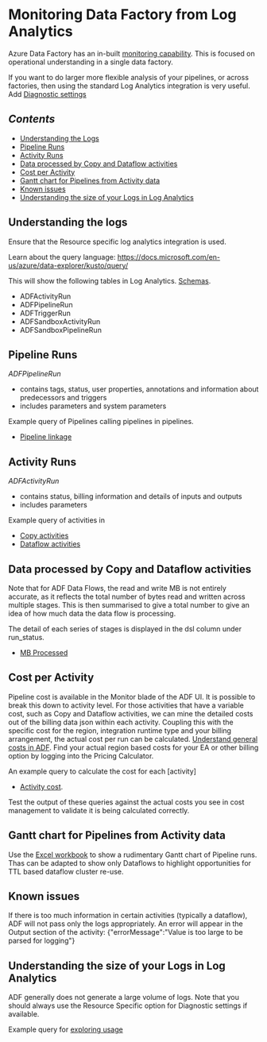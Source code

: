 # Monitoring Data Factory from Log Analytics

Azure Data Factory has an in-built [monitoring capability](https://docs.microsoft.com/en-us/azure/data-factory/monitor-visually). This is focused on operational understanding in a single data factory.

If you want to do larger more flexible analysis of your pipelines, or across factories, then using the standard Log Analytics integration is very useful.
Add [Diagnostic settings](/media/DiagnosticSettings.png)

## *Contents*

- [Understanding the Logs](#understanding-the-logs)
- [Pipeline Runs](#pipeline-runs)
- [Activity Runs](#activity-runs)
- [Data processed by Copy and Dataflow activities](#data-processed-by-copy-and-dataflow-activities)
- [Cost per Activity](#cost-per-activity)
- [Gantt chart for Pipelines from Activity data](#gantt-chart-for-pipelines-from-activity-data)
- [Known issues](#known-issues)
- [Understanding the size of your Logs in Log Analytics](#understanding-the-size-of-your-logs-in-log-analytics)



## Understanding the logs

Ensure that the Resource specific log analytics integration is used.

Learn about the query language: https://docs.microsoft.com/en-us/azure/data-explorer/kusto/query/

This will show the following tables in Log Analytics. [Schemas](https://docs.microsoft.com/en-us/azure/data-factory/monitor-schema-logs-events).

- ADFActivityRun
- ADFPipelineRun
- ADFTriggerRun
- ADFSandboxActivityRun
- ADFSandboxPipelineRun

## Pipeline Runs

*ADFPipelineRun*
 - contains tags, status, user properties, annotations and information about predecessors and triggers
 - includes parameters and system parameters

Example query of Pipelines calling pipelines in pipelines.
- [Pipeline linkage](/loganalytics_queries/pipeline_linking.kql)

## Activity Runs

*ADFActivityRun*
 - contains status, billing information and details of inputs and outputs
 - includes parameters 

Example query of activities in 
 - [Copy activities](./loganalytics_queries/activity_copy.kql)
 - [Dataflow activities](./loganalytics_queries/activity_dataflows.kql)

 ## Data processed by Copy and Dataflow activities

Note that for ADF Data Flows, the read and write MB is not entirely accurate, as it reflects the total number of bytes read and written across multiple stages.
This is then summarised to give a total number to give an idea of how much data the data flow is processing.

The detail of each series of stages is displayed in the dsl column under run_status.

- [MB Processed](./loganalytics_queries/activity_mb_processed.kql)

## Cost per Activity
 
 Pipeline cost is available in the Monitor blade of the ADF UI. It is possible to break this down to activity level.
 For those activities that have a variable cost, such as Copy and Dataflow activities, we can mine the detailed costs out of the billing data json within each activity.
 Coupling this with the specific cost for the region, integration runtime type and your billing arrangement, the actual cost per run can be calculated.
 [Understand general costs in ADF](https://azure.microsoft.com/en-gb/pricing/details/data-factory/data-pipeline/). Find your actual region based costs for your EA or other billing option by logging into the Pricing Calculator.

 An example query to calculate the cost for each [activity]
 - [Activity cost](/loganalytics_queries/activity_cost.kql). 

 Test the output of these queries against the actual costs you see in cost management to validate it is being calculated correctly.

## Gantt chart for Pipelines from Activity data 

Use the [Excel workbook](/media/ADF_Gantt.xlsx) to show a rudimentary Gantt chart of Pipeline runs. Thas can be adapted to show only Dataflows to highlight opportunities for TTL based dataflow cluster re-use.


## Known issues

If there is too much information in certain activities (typically a dataflow), ADF will not pass only the logs appropriately. An error will appear in the Output section of the activity: {"errorMessage":"Value is too large to be parsed for logging"}

## Understanding the size of your Logs in Log Analytics

ADF generally does not generate a large volume of logs. Note that you should always use the Resource Specific option for Diagnostic settings if available.

Example query for [exploring usage](./loganalytics_queries/usage_explore.kql)